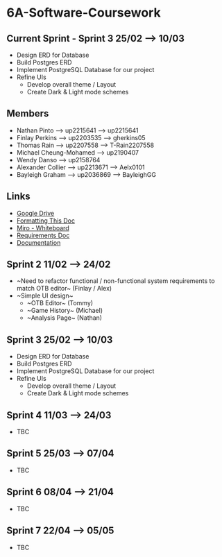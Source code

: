 # 6A-Software-Coursework

## Current Sprint - Sprint 3 25/02 --> 10/03

- Design ERD for Database
- Build Postgres ERD
- Implement PostgreSQL Database for our project
- Refine UIs
    - Develop overall theme / Layout
    - Create Dark & Light mode schemes

## Members

- Nathan Pinto --> up2215641 --> up2215641
- Finlay Perkins --> up2203535 --> gherkins05
- Thomas Rain --> up2207558 --> T-Rain2207558
- Michael Cheung-Mohamed --> up2190407
- Wendy Danso --> up2158764
- Alexander Collier --> up2213671 --> Aelx0101
- Bayleigh Graham --> up2036869 --> BayleighGG

## Links

- [Google Drive](https://drive.google.com/drive/folders/1LAghMLwYms_EpfWIo9vlO5SqdBx_UPvV)
- [Formatting This Doc](https://docs.github.com/en/get-started/writing-on-github/getting-started-with-writing-and-formatting-on-github/basic-writing-and-formatting-syntax)
- [Miro - Whiteboard](https://miro.com/welcomeonboard/ejRXZ0FNNkhNcGRidmwyTVpBOG1oMzNuU3B3bXlnRHRIaklLY2xjaEs1QWd2NXRqWnVjdWFRT2plMWl1SWZGNXwzNDU4NzY0NTY1NjU2MDU5MTc3fDI=?share_link_id=65324689577)
- [Requirements Doc](https://docs.google.com/document/d/1IVTJgmkENh-eUZDsw6nensQw0B4k1pwPsmsEcZS7Jus/edit?tab=t.0)
- [Documentation](https://6a-software-coursework.readthedocs.io/en/latest/)

## Sprint 2 11/02 --> 24/02

- ~Need to refactor functional / non-functional system requirements to match OTB editor~ (Finlay / Alex)
- ~Simple UI design~
    - ~OTB Editor~ (Tommy)
    - ~Game History~ (Michael)
    - ~Analysis Page~ (Nathan)

## Sprint 3 25/02 --> 10/03

- Design ERD for Database
- Build Postgres ERD
- Implement PostgreSQL Database for our project
- Refine UIs
    - Develop overall theme / Layout
    - Create Dark & Light mode schemes

## Sprint 4 11/03 --> 24/03

- TBC

## Sprint 5 25/03 --> 07/04

- TBC

## Sprint 6 08/04 --> 21/04

- TBC

## Sprint 7 22/04 --> 05/05

- TBC
